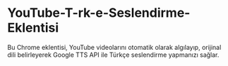 # YouTube-T-rk-e-Seslendirme-Eklentisi
Bu Chrome eklentisi, YouTube videolarını otomatik olarak algılayıp, orijinal dili belirleyerek Google TTS API ile Türkçe seslendirme yapmanızı sağlar.

